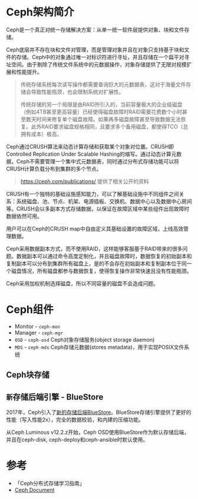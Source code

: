 # Ceph架构简介

Ceph是一个真正对统一存储解决方案：从单一统一软件层提供对象、块和文件存储。

Ceph底层并不存在块和文件对管理，而是管理对象并且在对象只支持基于块和文件的存储。Ceph中的对象通过唯一对标识符进行寻址，并且存储在一个扁平对寻址空间。由于剔除了传统文件系统中的元数据操作，对象存储提供了无限对规模扩展和性能提升。

> 传统存储系统每次读写操作都需要查询巨大的元数据表，这对于海量文件存储会导致性能瓶颈，也会限制系统对扩展性。
>
> 传统存储的另一个局限是由RAID所引入的，当前容量极大的企业级磁盘（例如4TB甚至更高容量）已经使得磁盘故障时RAID需要花费数个小时甚至数天时间来修复单个磁盘故障。如果再多磁盘故障甚至导致数据无法恢复。此外RAID要求磁盘规格相同，且要求多个备用磁盘，都使得TCO（总拥有成本）极高。

Ceph通过CRUSH算法来动态计算存储和获取某个对象对位置。CRUSH即 Controlled Replication Under Scalable Hashing的缩写。通过动态计算元数据，Ceph不需要管理一个集中式元数据表，同时通过分布式存储功能可以将CRUSH计算负载分布到集群的多个节点。

> https://ceph.com/publications/ 提供了相关公开的资料

CRUSH有一个独特的基础设施感知能力，可以了解基础设施中不同组件之间关系：系统磁盘、池、节点、机架、电源插板、交换机、数据中心以及数据中心房间等。CRUSH会以多副本方式存储数据，以保证在故障区域中某些组件出现故障时数据依然可用。

用户可以在Ceph的CRUSH map中自由定义其基础设置的故障区域，上线高效管理数据。

Ceph采用数据副本方式，而不使用RAID，这样能够客服基于RAID带来的很多问题。数据副本可以通过命令高度定制化，并且磁盘故障时，数据恢复的初始副本和复制副本可以分布到集群所有磁盘上，是的不会存在初始副本和复制副本位于同一个磁盘情况，所有磁盘都参与数据恢复，使得恢复操作非常快速且没有性能瓶颈。

Ceph采用加权机制选择磁盘，所以不同容量的磁盘不会造成问题。

# Ceph组件

* Monitor - `ceph-mon`
* Manager - `ceph-mgr`
* `OSD` - `ceph-osd` Ceph对象存储服务(object storage daemon)
* `MDS` - `ceph-mds` Ceph存储元数据(stores metadata)，用于实现POSIX文件系统


## Ceph块存储

## `新`存储后端引擎 - BlueStore

2017年，Ceph引入了[新的存储后端BlueStore](https://ceph.com/community/new-luminous-bluestore/)。BlueStore存储引擎提供了更好的性能（写入性能2x），完全的数据校验，和内建的压缩功能。

从Ceph Luminous v12.2.z开始，Ceph OSD使用BlueStore作为默认存储后端，并且在ceph-disk, ceph-deploy和ceph-ansible时默认使用。

# 参考

* 「Ceph分布式存储学习指南」
* [Ceph Document](http://docs.ceph.com/)